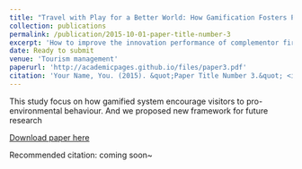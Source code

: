```yaml
---
title: "Travel with Play for a Better World: How Gamification Fosters Pro-Environmental Behaviour among Tourists."
collection: publications
permalink: /publication/2015-10-01-paper-title-number-3
excerpt: 'How to improve the innovation performance of complementor firms is not only the focus of platform owners, but also the purpose for complementor firms to participate in the platform ecosystem to carry out co-specialization activities. This paper adopts the fsQCA method to systematically analyze the core issue of which factors can effectively improve the exploratory and exploitative innovation performance of complementor firms in the whole process of value creation and capture in the digital platform ecosystem. '
date: Ready to submit
venue: 'Tourism management'
paperurl: 'http://academicpages.github.io/files/paper3.pdf'
citation: 'Your Name, You. (2015). &quot;Paper Title Number 3.&quot; <i>Journal 1</i>. 1(3).'
---
```

This study focus on how gamified system encourage visitors to pro-environmental behaviour. And we proposed new framework for future research

[Download paper here](http://academicpages.github.io/files/paper3.pdf)

Recommended citation: coming soon~
